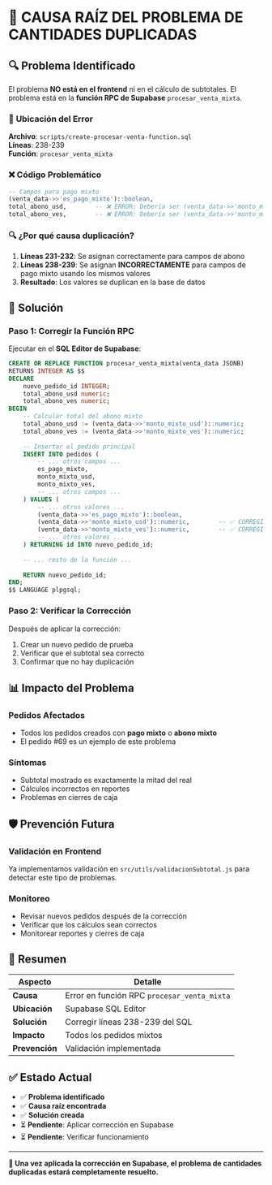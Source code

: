 # 🎯 **CAUSA RAÍZ DEL PROBLEMA DE CANTIDADES DUPLICADAS**

## 🔍 **Problema Identificado**

El problema **NO está en el frontend** ni en el cálculo de subtotales. El problema está en la **función RPC de Supabase** `procesar_venta_mixta`.

### 📍 **Ubicación del Error**

**Archivo**: `scripts/create-procesar-venta-function.sql`  
**Líneas**: 238-239  
**Función**: `procesar_venta_mixta`

### ❌ **Código Problemático**

```sql
-- Campos para pago mixto
(venta_data->>'es_pago_mixto')::boolean,
total_abono_usd,        -- ❌ ERROR: Debería ser (venta_data->>'monto_mixto_usd')::numeric
total_abono_ves,        -- ❌ ERROR: Debería ser (venta_data->>'monto_mixto_ves')::numeric
```

### 🔍 **¿Por qué causa duplicación?**

1. **Líneas 231-232**: Se asignan correctamente para campos de abono
2. **Líneas 238-239**: Se asignan **INCORRECTAMENTE** para campos de pago mixto usando los mismos valores
3. **Resultado**: Los valores se duplican en la base de datos

## 🔧 **Solución**

### **Paso 1: Corregir la Función RPC**

Ejecutar en el **SQL Editor de Supabase**:

```sql
CREATE OR REPLACE FUNCTION procesar_venta_mixta(venta_data JSONB)
RETURNS INTEGER AS $$
DECLARE
    nuevo_pedido_id INTEGER;
    total_abono_usd numeric;
    total_abono_ves numeric;
BEGIN
    -- Calcular total del abono mixto
    total_abono_usd := (venta_data->>'monto_mixto_usd')::numeric;
    total_abono_ves := (venta_data->>'monto_mixto_ves')::numeric;
    
    -- Insertar el pedido principal
    INSERT INTO pedidos (
        -- ... otros campos ...
        es_pago_mixto,
        monto_mixto_usd,
        monto_mixto_ves,
        -- ... otros campos ...
    ) VALUES (
        -- ... otros valores ...
        (venta_data->>'es_pago_mixto')::boolean,
        (venta_data->>'monto_mixto_usd')::numeric,        -- ✅ CORREGIDO
        (venta_data->>'monto_mixto_ves')::numeric,        -- ✅ CORREGIDO
        -- ... otros valores ...
    ) RETURNING id INTO nuevo_pedido_id;
    
    -- ... resto de la función ...
    
    RETURN nuevo_pedido_id;
END;
$$ LANGUAGE plpgsql;
```

### **Paso 2: Verificar la Corrección**

Después de aplicar la corrección:
1. Crear un nuevo pedido de prueba
2. Verificar que el subtotal sea correcto
3. Confirmar que no hay duplicación

## 📊 **Impacto del Problema**

### **Pedidos Afectados**
- Todos los pedidos creados con **pago mixto** o **abono mixto**
- El pedido #69 es un ejemplo de este problema

### **Síntomas**
- Subtotal mostrado es exactamente la mitad del real
- Cálculos incorrectos en reportes
- Problemas en cierres de caja

## 🛡️ **Prevención Futura**

### **Validación en Frontend**
Ya implementamos validación en `src/utils/validacionSubtotal.js` para detectar este tipo de problemas.

### **Monitoreo**
- Revisar nuevos pedidos después de la corrección
- Verificar que los cálculos sean correctos
- Monitorear reportes y cierres de caja

## 🎯 **Resumen**

| Aspecto | Detalle |
|---------|---------|
| **Causa** | Error en función RPC `procesar_venta_mixta` |
| **Ubicación** | Supabase SQL Editor |
| **Solución** | Corregir líneas 238-239 del SQL |
| **Impacto** | Todos los pedidos mixtos |
| **Prevención** | Validación implementada |

## ✅ **Estado Actual**

- ✅ **Problema identificado**
- ✅ **Causa raíz encontrada**
- ✅ **Solución creada**
- ⏳ **Pendiente**: Aplicar corrección en Supabase
- ⏳ **Pendiente**: Verificar funcionamiento

---

**🎉 Una vez aplicada la corrección en Supabase, el problema de cantidades duplicadas estará completamente resuelto.**
